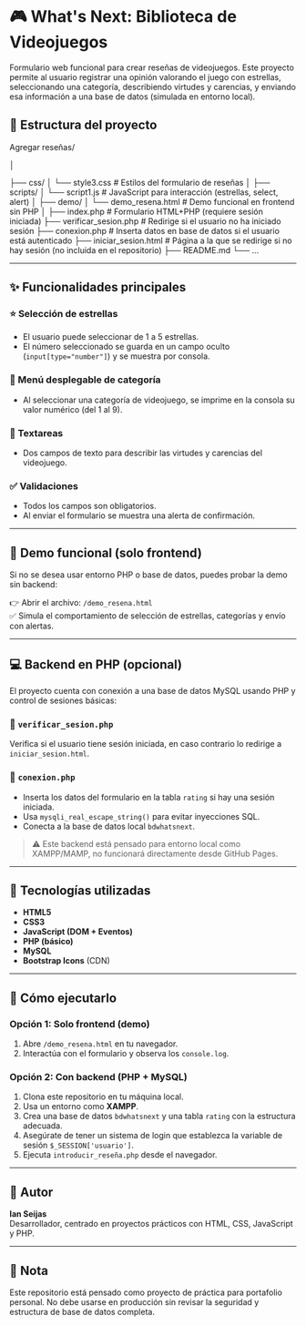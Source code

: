 # 🎮 What's Next: Biblioteca de Videojuegos

Formulario web funcional para crear reseñas de videojuegos. Este proyecto permite al usuario registrar una opinión valorando el juego con estrellas, seleccionando una categoría, describiendo virtudes y carencias, y enviando esa información a una base de datos (simulada en entorno local).

## 📁 Estructura del proyecto

Agregar reseñas/

│

├── css/
│ └── style3.css # Estilos del formulario de reseñas
│
├── scripts/
│ └── script1.js # JavaScript para interacción (estrellas, select, alert)
│
├── demo/
│ └── demo_resena.html # Demo funcional en frontend sin PHP
│
├── index.php # Formulario HTML+PHP (requiere sesión iniciada)
├── verificar_sesion.php # Redirige si el usuario no ha iniciado sesión
├── conexion.php # Inserta datos en base de datos si el usuario está autenticado
├── iniciar_sesion.html # Página a la que se redirige si no hay sesión (no incluida en el repositorio)
├── README.md
└── …


---

## ✨ Funcionalidades principales

### ⭐ Selección de estrellas
- El usuario puede seleccionar de 1 a 5 estrellas.
- El número seleccionado se guarda en un campo oculto (`input[type="number"]`) y se muestra por consola.

### 📂 Menú desplegable de categoría
- Al seleccionar una categoría de videojuego, se imprime en la consola su valor numérico (del 1 al 9).

### 🧾 Textareas
- Dos campos de texto para describir las virtudes y carencias del videojuego.

### ✅ Validaciones
- Todos los campos son obligatorios.
- Al enviar el formulario se muestra una alerta de confirmación.

---

## 🧪 Demo funcional (solo frontend)

Si no se desea usar entorno PHP o base de datos, puedes probar la demo sin backend:

👉 Abrir el archivo: `/demo_resena.html`  
✅ Simula el comportamiento de selección de estrellas, categorías y envío con alertas.

---

## 💻 Backend en PHP (opcional)

El proyecto cuenta con conexión a una base de datos MySQL usando PHP y control de sesiones básicas:

### 🔐 `verificar_sesion.php`
Verifica si el usuario tiene sesión iniciada, en caso contrario lo redirige a `iniciar_sesion.html`.

### 💾 `conexion.php`
- Inserta los datos del formulario en la tabla `rating` si hay una sesión iniciada.
- Usa `mysqli_real_escape_string()` para evitar inyecciones SQL.
- Conecta a la base de datos local `bdwhatsnext`.

> ⚠️ Este backend está pensado para entorno local como XAMPP/MAMP, no funcionará directamente desde GitHub Pages.

---

## 🧠 Tecnologías utilizadas

- **HTML5**
- **CSS3**
- **JavaScript (DOM + Eventos)**
- **PHP (básico)**
- **MySQL**
- **Bootstrap Icons** (CDN)

---

## 🚀 Cómo ejecutarlo

### Opción 1: Solo frontend (demo)
1. Abre `/demo_resena.html` en tu navegador.
2. Interactúa con el formulario y observa los `console.log`.

### Opción 2: Con backend (PHP + MySQL)
1. Clona este repositorio en tu máquina local.
2. Usa un entorno como **XAMPP**.
3. Crea una base de datos `bdwhatsnext` y una tabla `rating` con la estructura adecuada.
4. Asegúrate de tener un sistema de login que establezca la variable de sesión `$_SESSION['usuario']`.
5. Ejecuta `introducir_reseña.php` desde el navegador.

---

## 📩 Autor

**Ian Seijas**  
Desarrollador, centrado en proyectos prácticos con HTML, CSS, JavaScript y PHP.

---

## 📌 Nota

Este repositorio está pensado como proyecto de práctica para portafolio personal. No debe usarse en producción sin revisar la seguridad y estructura de base de datos completa.

